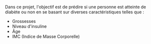 Dans ce projet, l'objectif est de prédire si une personne est atteinte de diabète ou non en se basant sur diverses caractéristiques telles que :  

- Grossesses  
- Niveau d'insuline  
- Âge  
- IMC (Indice de Masse Corporelle)  

